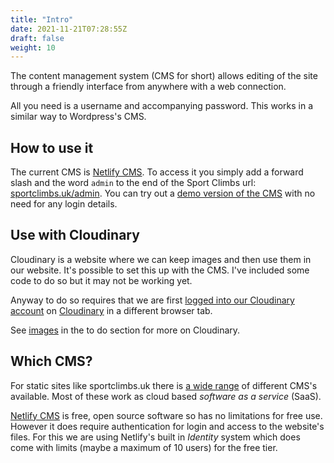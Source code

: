 ```yaml
---
title: "Intro"
date: 2021-11-21T07:28:55Z
draft: false
weight: 10
---
```


The content management system (CMS for short) allows editing of the site through a friendly interface from anywhere with a web connection.

All you need is a username and accompanying password. This works in a similar way to Wordpress's CMS.

## How to use it

The current CMS is [Netlify CMS][1]. To access it you simply add a forward slash and the word `admin` to the end of the Sport Climbs url: [sportclimbs.uk/admin](https://sportclimbs.uk/admin). You can try out a [demo version of the CMS][6] with no need for any login details.


## Use with Cloudinary

Cloudinary is a website where we can keep images and then use them in our website. It's possible to set this up with the CMS. I've included some code to do so but it may not be working yet.

Anyway to do so requires that we are first [logged into our Cloudinary account][5] on [Cloudinary][3] in a different browser tab. 

See [images][4] in the to do section for more on Cloudinary.


## Which CMS?

For static sites like sportclimbs.uk there is [a wide range][2] of different CMS's available. Most of these work as  cloud based *software as a service* (SaaS).

[Netlify CMS][1] is free, open source software so has no limitations for free use. However it does require authentication for login and access to the website's files. For this we are using Netlify's built in *Identity* system which does come with limits (maybe a maximum of 10 users) for the free tier.


[1]: https://www.netlifycms.org/
[2]: https://blank-try.netlify.app/posts/headless-cms-review/
[3]: https://cloudinary.com/
[4]: /to-do/technical/#images
[5]: https://www.netlifycms.org/docs/cloudinary/#connecting-cloudinary-to-netlify-cms
[6]: https://cms-demo.netlify.com/